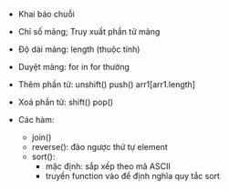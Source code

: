 - Khai báo chuỗi
- Chỉ số mảng; Truy xuất phần tử mảng
- Độ dài mảng:
    length (thuộc tính)
- Duyệt mảng:
    for in
    for thường
- Thêm phần tử:
    unshift()
    push()
    arr1[arr1.length]

- Xoá phần tử:
    shift()
    pop()

- Các hàm:
    - join()
    - reverse(): đảo ngược thứ tự element
    - sort():
        + mặc định: sắp xếp theo mã ASCII
        + truyền function vào để định nghĩa quy tắc sort

